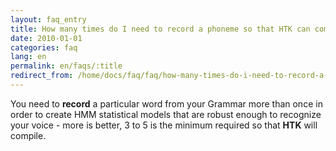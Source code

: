 ```yaml
---
layout: faq_entry
title: How many times do I need to record a phoneme so that HTK can compile it to an Acoustic Model?
date: 2010-01-01
categories: faq
lang: en
permalink: en/faqs/:title
redirect_from: /home/docs/faq/faq/how-many-times-do-i-need-to-record-a-phoneme-so-that-htk-can-compile-it-to-an-acoustic-model
---
```

You need to **record**  a particular word from your Grammar more than once in 
order to create HMM statistical models that are robust enough to recognize 
your voice - more is better, 3 to 5 is the minimum required so that **HTK** 
will compile.
